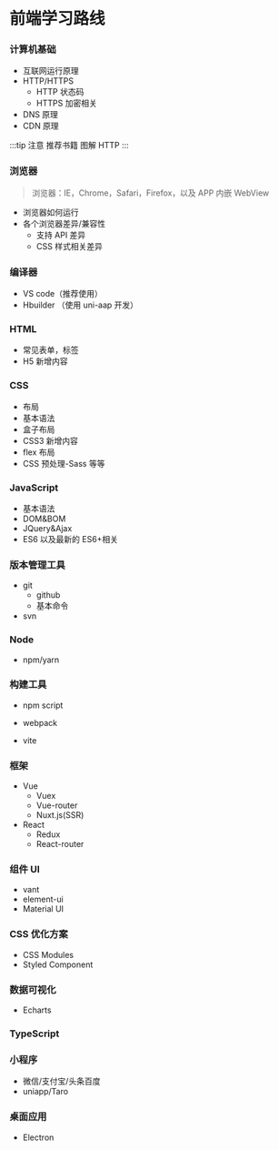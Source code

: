 # 前端学习路线

### 计算机基础

- 互联网运行原理
- HTTP/HTTPS
  - HTTP 状态码
  - HTTPS 加密相关
- DNS 原理
- CDN 原理

:::tip 注意
推荐书籍 图解 HTTP
:::

### 浏览器

> 浏览器：IE，Chrome，Safari，Firefox，以及 APP 内嵌 WebView

- 浏览器如何运行
- 各个浏览器差异/兼容性
  - 支持 API 差异
  - CSS 样式相关差异

### 编译器

- VS code（推荐使用）
- Hbuilder （使用 uni-aap 开发）

### HTML

- 常见表单，标签
- H5 新增内容

### CSS

- 布局
- 基本语法
- 盒子布局
- CSS3 新增内容
- flex 布局
- CSS 预处理-Sass 等等

### JavaScript

- 基本语法
- DOM&BOM
- JQuery&Ajax
- ES6 以及最新的 ES6+相关

### 版本管理工具

- git
  - github
  - 基本命令
- svn

### Node

- npm/yarn

### 构建工具

- npm script
- webpack

- vite

### 框架

- Vue
  - Vuex
  - Vue-router
  - Nuxt.js(SSR)
- React
  - Redux
  - React-router

### 组件 UI

- vant
- element-ui
- Material UI

### CSS 优化方案

- CSS Modules
- Styled Component

### 数据可视化

- Echarts

### TypeScript

### 小程序

- 微信/支付宝/头条百度
- uniapp/Taro

### 桌面应用

- Electron
